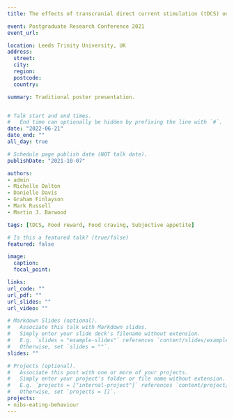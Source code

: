 ```yaml
---
title: The effects of transcranial direct current stimulation (tDCS) on food craving, food reward, and subjective appetite in those with binge-type eating behaviour

event: Postgraduate Research Conference 2021
event_url: 

location: Leeds Trinity University, UK
address:
  street: 
  city: 
  region: 
  postcode: 
  country: 

summary: Traditional poster presentation.


# Talk start and end times.
#   End time can optionally be hidden by prefixing the line with `#`.
date: "2022-06-21"
date_end: ""
all_day: true

# Schedule page publish date (NOT talk date).
publishDate: "2021-10-07"

authors:
- admin
- Michelle Dalton
- Danielle Davis
- Graham Finlayson
- Mark Russell
- Martin J. Barwood

tags: [tDCS, Food reward, Food craving, Subjective appetite]

# Is this a featured talk? (true/false)
featured: false

image:
  caption: 
  focal_point: 

links:
url_code: ""
url_pdf: ""
url_slides: ""
url_video: ""

# Markdown Slides (optional).
#   Associate this talk with Markdown slides.
#   Simply enter your slide deck's filename without extension.
#   E.g. `slides = "example-slides"` references `content/slides/example-slides.md`.
#   Otherwise, set `slides = ""`.
slides: ""

# Projects (optional).
#   Associate this post with one or more of your projects.
#   Simply enter your project's folder or file name without extension.
#   E.g. `projects = ["internal-project"]` references `content/project/deep-learning/index.md`.
#   Otherwise, set `projects = []`.
projects:
- nibs-eating-behaviour
---
```

